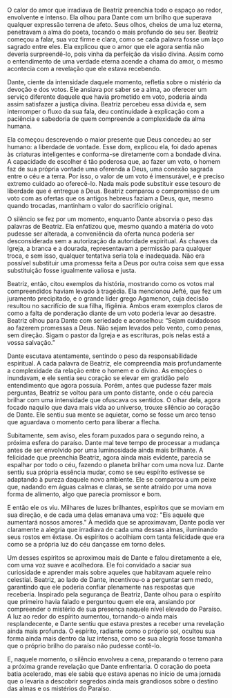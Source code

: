 O calor do amor que irradiava de Beatriz preenchia todo o espaço ao redor, envolvente e intenso. Ela olhou para Dante com um brilho que superava qualquer expressão terrena de afeto. Seus olhos, cheios de uma luz eterna, penetravam a alma do poeta, tocando o mais profundo do seu ser. Beatriz começou a falar, sua voz firme e clara, como se cada palavra fosse um laço sagrado entre eles. Ela explicou que o amor que ele agora sentia não deveria surpreendê-lo, pois vinha da perfeição da visão divina. Assim como o entendimento de uma verdade eterna acende a chama do amor, o mesmo acontecia com a revelação que ele estava recebendo.

Dante, ciente da intensidade daquele momento, refletia sobre o mistério da devoção e dos votos. Ele ansiava por saber se a alma, ao oferecer um serviço diferente daquele que havia prometido em voto, poderia ainda assim satisfazer a justiça divina. Beatriz percebeu essa dúvida e, sem interromper o fluxo da sua fala, deu continuidade à explicação com a paciência e sabedoria de quem compreende a complexidade da alma humana.

Ela começou descrevendo o maior presente que Deus concedeu ao ser humano: a liberdade de vontade. Esse dom, explicou ela, foi dado apenas às criaturas inteligentes e conforma-se diretamente com a bondade divina. A capacidade de escolher é tão poderosa que, ao fazer um voto, o homem faz de sua própria vontade uma oferenda a Deus, uma conexão sagrada entre o céu e a terra. Por isso, o valor de um voto é imensurável, e é preciso extremo cuidado ao oferecê-lo. Nada mais pode substituir esse tesouro de liberdade que é entregue a Deus. Beatriz comparou o compromisso de um voto com as ofertas que os antigos hebreus faziam a Deus, que, mesmo quando trocadas, mantinham o valor do sacrifício original.

O silêncio se fez por um momento, enquanto Dante absorvia o peso das palavras de Beatriz. Ela enfatizou que, mesmo quando a matéria do voto pudesse ser alterada, a conveniência da oferta nunca poderia ser desconsiderada sem a autorização da autoridade espiritual. As chaves da Igreja, a branca e a dourada, representavam a permissão para qualquer troca, e sem isso, qualquer tentativa seria tola e inadequada. Não era possível substituir uma promessa feita a Deus por outra coisa sem que essa substituição fosse igualmente valiosa e justa.

Beatriz, então, citou exemplos da história, mostrando como os votos mal compreendidos haviam levado à tragédia. Ela mencionou Jefté, que fez um juramento precipitado, e o grande líder grego Agamenon, cuja decisão resultou no sacrifício de sua filha, Ifigênia. Ambos eram exemplos claros de como a falta de ponderação diante de um voto poderia levar ao desastre. Beatriz olhou para Dante com seriedade e aconselhou: “Sejam cuidadosos ao fazerem promessas a Deus. Não sejam levados pelo vento, como penas, sem direção. Sigam o pastor da Igreja e as escrituras, pois nelas está a vossa salvação.”

Dante escutava atentamente, sentindo o peso da responsabilidade espiritual. A cada palavra de Beatriz, ele compreendia mais profundamente a complexidade da relação entre o homem e o divino. As emoções o inundavam, e ele sentia seu coração se elevar em gratidão pelo entendimento que agora possuía. Porém, antes que pudesse fazer mais perguntas, Beatriz se voltou para um ponto distante, onde o céu parecia brilhar com uma intensidade que ofuscava os sentidos. O olhar dela, agora focado naquilo que dava mais vida ao universo, trouxe silêncio ao coração de Dante. Ele sentiu sua mente se aquietar, como se fosse um arco tenso que aguardava o momento certo para liberar a flecha.

Subitamente, sem aviso, eles foram puxados para o segundo reino, a próxima esfera do paraíso. Dante mal teve tempo de processar a mudança antes de ser envolvido por uma luminosidade ainda mais brilhante. A felicidade que preenchia Beatriz, agora ainda mais evidente, parecia se espalhar por todo o céu, fazendo o planeta brilhar com uma nova luz. Dante sentiu sua própria essência mudar, como se seu espírito estivesse se adaptando à pureza daquele novo ambiente. Ele se comparou a um peixe que, nadando em águas calmas e claras, se sente atraído por uma nova forma de alimento, algo que parecia promissor e bom.

E então ele os viu. Milhares de luzes brilhantes, espíritos que se moviam em sua direção, e de cada uma delas emanava uma voz: "Eis aquele que aumentará nossos amores." À medida que se aproximavam, Dante podia ver claramente a alegria que irradiava de cada uma dessas almas, iluminando seus rostos em êxtase. Os espíritos o acolhiam com tanta felicidade que era como se a própria luz do céu dançasse em torno deles.

Um desses espíritos se aproximou mais de Dante e falou diretamente a ele, com uma voz suave e acolhedora. Ele foi convidado a saciar sua curiosidade e aprender mais sobre aqueles que habitavam aquele reino celestial. Beatriz, ao lado de Dante, incentivou-o a perguntar sem medo, garantindo que ele poderia confiar plenamente nas respostas que receberia. Inspirado pela segurança de Beatriz, Dante olhou para o espírito que primeiro havia falado e perguntou quem ele era, ansiando por compreender o mistério de sua presença naquele nível elevado do Paraíso. A luz ao redor do espírito aumentou, tornando-o ainda mais resplandecente, e Dante sentiu que estava prestes a receber uma revelação ainda mais profunda. O espírito, radiante como o próprio sol, ocultou sua forma ainda mais dentro da luz intensa, como se sua alegria fosse tamanha que o próprio brilho do paraíso não pudesse contê-lo.

E, naquele momento, o silêncio envolveu a cena, preparando o terreno para a próxima grande revelação que Dante enfrentaria. O coração do poeta batia acelerado, mas ele sabia que estava apenas no início de uma jornada que o levaria a descobrir segredos ainda mais grandiosos sobre o destino das almas e os mistérios do Paraíso.